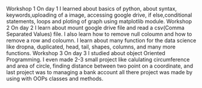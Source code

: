 Workshop 1
On day 1 
I learned about basics of python, about syntax, keywords,uploading of a image, accessing google drive, if else,conditional statements, loops and ploting of graph using matplotlib module.
Workshop 2
On day 2
I learn about mount google drive file and read a csv(Comma Separated Values) file. I also learn how to remove null coloumn and how to remove a row and coloumn. I learn about many function for the data science like dropna, duplicated, head, tail, shapes, columns, and many more functions.
Workshop 3
On day 3
I studied about object Oriented Programming. I even made 2-3 small project like calulating circumference and area of circle, finding distance between two point on a coordinate, and last project was to managing a bank account all there project was made by using with OOPs classes and methods.
